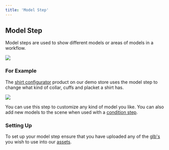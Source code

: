 ```yaml
---
title: 'Model Step'
---
```


## Model Step

Model steps are used to show different models or areas of models in a workflow.

![](https://help.spiff.com.au/user/pages/04.Spiff-Concepts/04.step-types/13.model-step/9wndxe3a-900.jpg)

### For Example

The [shirt configurator](https://demo.spiff.com.au/collections/demo-products/products/custom-shirt-configurator) product on our demo store uses the model step to change what kind of collar, cuffs and placket a shirt has.

![](https://help.spiff.com.au/user/pages/04.Spiff-Concepts/04.step-types/13.model-step/Screen%20Shot%202021-06-15%20at%2012.00.45%20pm.png)

You can use this step to customize any kind of model you like. You can also add new models to the scene when used with a [condition step](https://help.spiff.com.au/spiff-concepts/workflows/step-details/conditions).

### Setting Up

To set up your model step ensure that you have uploaded any of the [glb's](https://help.spiff.com.au/spiff-concepts/asset-library/3d-models) you wish to use into our [assets](https://help.spiff.com.au/spiff-concepts/asset-library).